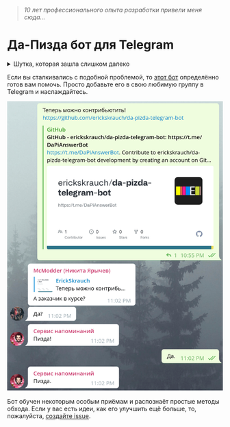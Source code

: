 > *10 лет профессионального опыта разработки привели меня сюда...*

# Да-Пизда бот для Telegram

<details>
  <summary>Шутка, которая зашла слишком далеко</summary>

  > **X**: Эрик) знаешь такую шутку
  >
  > **X**:
  > Да
  > 
  > Пизда
  >
  > **ErickSkrauch**: X? xD
  >
  > **X**: Я просто заебался после слов да людям отвечать пизда)
  >
  > **X**: Хочу бот такой написать) добавляешь в чат
  >
  > **X**: И после каждого да бот автоматом пишет пизда))
  >
  > **ErickSkrauch**: Звучит как стартап на миллион xD
</details>

Если вы сталкивались с подобной проблемой, то [этот бот](https://t.me/DaPiAnswerBot) определённо готов вам помочь. Просто добавьте его в свою любимую группу в Telegram и наслаждайтесь.

![Пример использования](.github/docs/example.png)

Бот обучен некоторым особым приёмам и распознаёт простые методы обхода. Если у вас есть идеи, как его улучшить ещё больше, то, пожалуйста, [создайте issue](https://github.com/erickskrauch/da-pizda-telegram-bot/issues/new).
